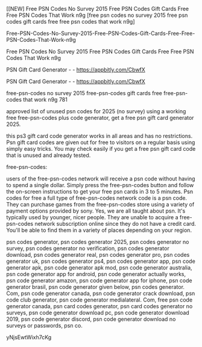 [[NEW] Free PSN Codes No Survey 2015 Free PSN Codes Gift Cards Free Free PSN Codes That Work n9g [free psn codes no survey 2015 free psn codes gift cards free free psn codes that work n9g]

Free-PSN-Codes-No-Survey-2015-Free-PSN-Codes-Gift-Cards-Free-Free-PSN-Codes-That-Work-n9g

Free PSN Codes No Survey 2015 Free PSN Codes Gift Cards Free Free PSN Codes That Work n9g

PSN Gift Card Generator - - https://appbitly.com/CbwfX


PSN Gift Card Generator - - https://appbitly.com/CbwfX


free-psn-codes no survey 2015 free-psn-codes gift cards free free-psn-codes that work n9g 781

approved list of unused psn codes for 2025 (no survey) using a working free free-psn-codes plus code generator, get a free psn gift card generator 2025.

this ps3 gift card code generator works in all areas and has no restrictions. Psn gift card codes are given out for free to visitors on a regular basis using simply easy tricks. You may check easily if you get a free psn gift card code that is unused and already tested.

free-psn-codes:

users of the free-psn-codes network will receive a psn code without having to spend a single dollar. Simply press the free-psn-codes button and follow the on-screen instructions to get your free psn cards in 3 to 5 minutes. Psn codes for free a full type of free-psn-codes network code is a psn code. They can purchase games from the free-psn-codes store using a variety of payment options provided by sony. Yes, we are all taught about psn. It's typically used by younger, nicer people. They are unable to acquire a free-psn-codes network subscription online since they do not have a credit card. You'll be able to find them in a variety of places depending on your region.

psn codes generator, psn codes generator 2025, psn codes generator no survey, psn codes generator no verification, psn codes generator download, psn codes generator real, psn codes generator pro, psn codes generator uk, psn codes generator ps4, psn codes generator app, psn code generator apk, psn code generator apk mod, psn code generator australia, psn code generator app for android, psn code generator actually works, psn code generator amazon, psn code generator app for iphone, psn code generator brasil, psn code generator given below, psn codes generator. Com, psn code generator canada, psn code generator crack download, psn code club generator, psn code generator medialateral. Com, free psn code generator canada, psn card codes generator, psn card codes generator no surveys, psn code generator download pc, psn code generator download 2019, psn code generator discord, psn code generator download no surveys or passwords, psn co.

yNjsEwtWixh7cKg

